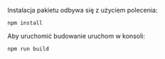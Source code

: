 Instalacja pakietu odbywa się z użyciem polecenia:
 ```
npm install
```

Aby uruchomić budowanie uruchom w konsoli:
```
npm run build
```
